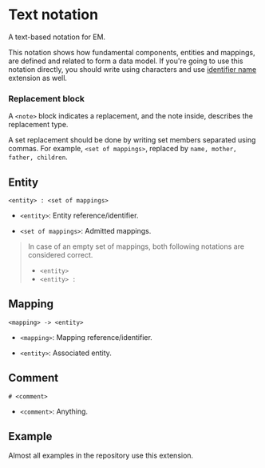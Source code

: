 # Text notation

A text-based notation for EM.

This notation shows how fundamental components, entities and mappings, are defined and related to form a data model. If you're going to use this notation directly, you should write using characters and use [identifier name](id-name.md) extension as well.

### Replacement block

A `<note>` block indicates a replacement, and the note inside, describes the replacement type.

A set replacement should be done by writing set members separated using commas. For example, `<set of mappings>`, replaced by `name, mother, father, children`.

## Entity

`<entity> : <set of mappings>`

- `<entity>`: Entity reference/identifier.

- `<set of mappings>`: Admitted mappings.

> In case of an empty set of mappings, both following notations are considered correct.
>
> - `<entity>`
> - `<entity> :`

## Mapping

`<mapping> -> <entity>`

- `<mapping>`: Mapping reference/identifier.

- `<entity>`: Associated entity.

## Comment

`# <comment>`

- `<comment>`: Anything.

## Example

Almost all examples in the repository use this extension.

